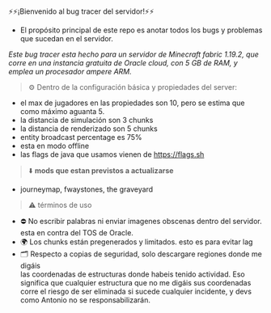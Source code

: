 ⚡⚡¡Bienvenido al bug tracer del servidor!⚡⚡

- El propósito principal de este repo es anotar todos los bugs y problemas que sucedan en el servidor.

_Este bug tracer esta hecho para un servidor de Minecraft fabric 1.19.2, que corre en una instancia gratuita de Oracle cloud, con 5 GB de RAM, y emplea un procesador ampere ARM._

> ⚙️ Dentro de la configuración básica y propiedades del server:
- el max de jugadores en las propiedades son 10, pero se estima que como máximo aguanta 5.
- la distancia de simulación son 3 chunks
- la distancia de renderizado son 5 chunks 
- entity broadcast percentage es 75%
- esta en modo offline 
- las flags de java que usamos vienen de https://flags.sh

> ⬇️ **mods que estan previstos a actualizarse**
- journeymap, fwaystones, the graveyard 

> ⚠️ términos de uso 
- ⛔ No escribir palabras ni enviar imagenes obscenas dentro del servidor. esta en contra del TOS de Oracle. 
- 🌍 Los chunks están pregenerados y limitados. esto es para evitar lag 
- 🗂️ Respecto a copias de seguridad, solo descargare regiones donde me digáis  
las coordenadas de estructuras donde habeis tenido actividad. Eso significa que cualquier estructura que no me digáis sus coordenadas corre el riesgo de ser eliminada si sucede cualquier incidente, y devs como Antonio no se responsabilizarán.







